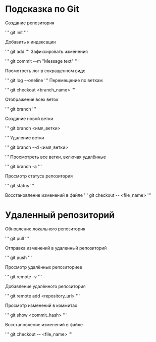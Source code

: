 # Подсказка по Git

Создание репозитория

'''
git init
'''

Добавить к индексации

'''
git add
'''
Зафиксировать изменения

'''
git commit --m "Message text"
'''

Посмотреть лог в сокращенном виде

'''
git log --oneline
'''
Перемещение по веткам

''' 
git checkout <branch_name>
'''

Отображение всех веток

'''
git branch
'''

Создание новой ветки

'''
git branch <имя_ветки>

'''
Удаление ветки

'''
git branch  --d <имя_ветки>

'''
Просмотреть все ветки, включая удалённые

'''
git branch -a
'''

Просмотр статуса репозитория

'''
git status
'''

Восстановление изменений в файле
'''
git checkout -- <file_name>
'''
# Удаленный репозиторий

Обновление локального репозитория

'''
git pull
'''

Отправка изменений в удаленный репозиторий

'''
git push
'''

Просмотр удалённых репозиториев

'''
git remote -v
'''

Добавление удалённого репозитория

'''
git remote add <name> <repository_url>
'''

Просмотр изменений в коммитах

'''
git show <commit_hash>
'''

Восстановление изменений в файле

'''
git checkout -- <file_name>
'''